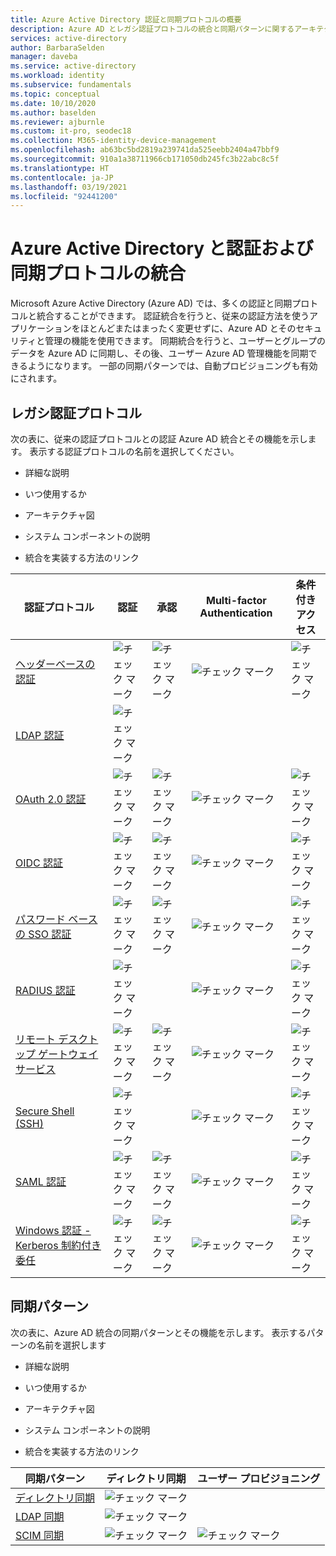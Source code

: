 ```yaml
---
title: Azure Active Directory 認証と同期プロトコルの概要
description: Azure AD とレガシ認証プロトコルの統合と同期パターンに関するアーキテクチャ ガイダンス
services: active-directory
author: BarbaraSelden
manager: daveba
ms.service: active-directory
ms.workload: identity
ms.subservice: fundamentals
ms.topic: conceptual
ms.date: 10/10/2020
ms.author: baselden
ms.reviewer: ajburnle
ms.custom: it-pro, seodec18
ms.collection: M365-identity-device-management
ms.openlocfilehash: ab63bc5bd2819a239741da525eebb2404a47bbf9
ms.sourcegitcommit: 910a1a38711966cb171050db245fc3b22abc8c5f
ms.translationtype: HT
ms.contentlocale: ja-JP
ms.lasthandoff: 03/19/2021
ms.locfileid: "92441200"
---
```

# <a name="azure-active-directory-integrations-with-authentication-and-synchronization-protocols"></a>Azure Active Directory と認証および同期プロトコルの統合

Microsoft Azure Active Directory (Azure AD) では、多くの認証と同期プロトコルと統合することができます。 認証統合を行うと、従来の認証方法を使うアプリケーションをほとんどまたはまったく変更せずに、Azure AD とそのセキュリティと管理の機能を使用できます。 同期統合を行うと、ユーザーとグループのデータを Azure AD に同期し、その後、ユーザー Azure AD 管理機能を同期できるようになります。 一部の同期パターンでは、自動プロビジョニングも有効にされます。

## <a name="legacy-authentication-protocols"></a>レガシ認証プロトコル

次の表に、従来の認証プロトコルとの認証 Azure AD 統合とその機能を示します。 表示する認証プロトコルの名前を選択してください。

* 詳細な説明

* いつ使用するか

* アーキテクチャ図

* システム コンポーネントの説明

* 統合を実装する方法のリンク

 

| 認証プロトコル| 認証| 承認| Multi-factor Authentication| 条件付きアクセス |
| - |- | - | - | - |
| [ヘッダーベースの認証](auth-header-based.md)|![チェック マーク](./media/authentication-patterns/check.png)| ![チェック マーク](./media/authentication-patterns/check.png)| ![チェック マーク](./media/authentication-patterns/check.png)| ![チェック マーク](./media/authentication-patterns/check.png) |
| [LDAP 認証](auth-ldap.md)| ![チェック マーク](./media/authentication-patterns/check.png)| | |  |
| [OAuth 2.0 認証](auth-oauth2.md)| ![チェック マーク](./media/authentication-patterns/check.png)| ![チェック マーク](./media/authentication-patterns/check.png)| ![チェック マーク](./media/authentication-patterns/check.png)| ![チェック マーク](./media/authentication-patterns/check.png) |
| [OIDC 認証](auth-oidc.md)| ![チェック マーク](./media/authentication-patterns/check.png)| ![チェック マーク](./media/authentication-patterns/check.png)| ![チェック マーク](./media/authentication-patterns/check.png)| ![チェック マーク](./media/authentication-patterns/check.png) |
| [パスワード ベースの SSO 認証](auth-password-based-sso.md )| ![チェック マーク](./media/authentication-patterns/check.png)| ![チェック マーク](./media/authentication-patterns/check.png)| ![チェック マーク](./media/authentication-patterns/check.png)| ![チェック マーク](./media/authentication-patterns/check.png) |
| [RADIUS 認証]( auth-radius.md)| ![チェック マーク](./media/authentication-patterns/check.png)| | ![チェック マーク](./media/authentication-patterns/check.png)| ![チェック マーク](./media/authentication-patterns/check.png) |
| [リモート デスクトップ ゲートウェイ サービス](auth-remote-desktop-gateway.md)| ![チェック マーク](./media/authentication-patterns/check.png)| ![チェック マーク](./media/authentication-patterns/check.png)| ![チェック マーク](./media/authentication-patterns/check.png)| ![チェック マーク](./media/authentication-patterns/check.png) |
| [Secure Shell (SSH)](auth-ssh.md) |  ![チェック マーク](./media/authentication-patterns/check.png)| | ![チェック マーク](./media/authentication-patterns/check.png)| ![チェック マーク](./media/authentication-patterns/check.png) |
| [SAML 認証](auth-saml.md)| ![チェック マーク](./media/authentication-patterns/check.png)| ![チェック マーク](./media/authentication-patterns/check.png)| ![チェック マーク](./media/authentication-patterns/check.png)| ![チェック マーク](./media/authentication-patterns/check.png) |
| [Windows 認証 - Kerberos 制約付き委任](auth-kcd.md)| ![チェック マーク](./media/authentication-patterns/check.png)| ![チェック マーク](./media/authentication-patterns/check.png)| ![チェック マーク](./media/authentication-patterns/check.png)| ![チェック マーク](./media/authentication-patterns/check.png) |


 
## <a name="synchronization-patterns"></a>同期パターン

次の表に、Azure AD 統合の同期パターンとその機能を示します。 表示するパターンの名前を選択します

* 詳細な説明

* いつ使用するか

* アーキテクチャ図

* システム コンポーネントの説明

* 統合を実装する方法のリンク



| 同期パターン| ディレクトリ同期| ユーザー プロビジョニング |
| - | - | - |
| [ディレクトリ同期](sync-directory.md)| ![チェック マーク](./media/authentication-patterns/check.png)|  |
| [LDAP 同期](sync-ldap.md)| ![チェック マーク](./media/authentication-patterns/check.png)|  |
| [SCIM 同期](sync-scim.md)| ![チェック マーク](./media/authentication-patterns/check.png)| ![チェック マーク](./media/authentication-patterns/check.png) |

